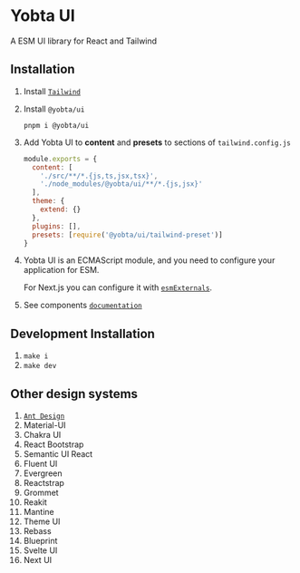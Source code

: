 # Yobta UI

A ESM UI library for React and Tailwind

## Installation

1. Install [`Tailwind`]
2. Install `@yobta/ui`

   ```Shell
   pnpm i @yobta/ui
   ```

3. Add Yobta UI to **content** and **presets** to sections of `tailwind.config.js`

   ```js
   module.exports = {
     content: [
       './src/**/*.{js,ts,jsx,tsx}',
       './node_modules/@yobta/ui/**/*.{js,jsx}'
     ],
     theme: {
       extend: {}
     },
     plugins: [],
     presets: [require('@yobta/ui/tailwind-preset')]
   }
   ```

4. Yobta UI is an ECMAScript module, and you need to configure your application for ESM.

   For Next.js you can configure it with [`esmExternals`].

5. See components [`documentation`]

## Development Installation

1. `make i`
2. `make dev`

## Other design systems

1. [`Ant Design`]
2. Material-UI
3. Chakra UI
4. React Bootstrap
5. Semantic UI React
6. Fluent UI
7. Evergreen
8. Reactstrap
9. Grommet
10. Reakit
11. Mantine
12. Theme UI
13. Rebass
14. Blueprint
15. Svelte UI
16. Next UI

[`documentation`]: https://yobta.github.io/ui/
[`tailwind`]: https://tailwindcss.com/docs/installation
[`esmexternals`]: https://nextjs.org/blog/next-11-1#es-modules-support
[`ant design`]: https://ant.design/
